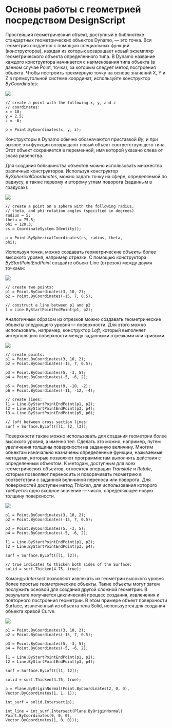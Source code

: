

# Основы работы с геометрией посредством DesignScript

Простейший геометрический объект, доступный в библиотеке стандартных геометрических объектов Dynamo, — это точка. Вся геометрия создается с помощью специальных функций (конструкторов), каждая из которых возвращает новый экземпляр геометрического объекта определенного типа. В Dynamo название каждого конструктора начинается с наименования типа объекта (в данном случае Point, точка), за которым следует метод построения объекта. Чтобы построить трехмерную точку на основе значений X, Y и Z в прямоугольной системе координат, используйте конструктор *ByCoordinates*:

![](images/12-1/GeometryBasics_01.png)

```
// create a point with the following x, y, and z
// coordinates:
x = 10;
y = 2.5;
z = -6;

p = Point.ByCoordinates(x, y, z);
```

Конструкторы в Dynamo обычно обозначаются приставкой *By*, и при вызове эти функции возвращают новый объект соответствующего типа. Этот объект сохраняется в переменной, имя которой указано слева от знака равенства.

Для создания большинства объектов можно использовать множество различных конструкторов. Используя конструктор *BySphericalCoordinates*, можно задать точку на сфере, определяемой по радиусу, а также первому и второму углам поворота (заданным в градусах):

![](images/12-1/GeometryBasics_02.png)

```
// create a point on a sphere with the following radius,
// theta, and phi rotation angles (specified in degrees)
radius = 5;
theta = 75.5;
phi = 120.3;
cs = CoordinateSystem.Identity();

p = Point.BySphericalCoordinates(cs, radius, theta,
phi);
```

Используя точки, можно создавать геометрические объекты более высокого уровня, например отрезки. С помощью конструктора *ByStartPointEndPoint* создайте объект Line (отрезок) между двумя точками:

![](images/12-1/GeometryBasics_03.png)

```
// create two points:
p1 = Point.ByCoordinates(3, 10, 2);
p2 = Point.ByCoordinates(-15, 7, 0.5);

// construct a line between p1 and p2
l = Line.ByStartPointEndPoint(p1, p2);
```

Аналогичным образом из отрезков можно создавать геометрические объекты следующего уровня — поверхности. Для этого можно использовать, например, конструктор *Loft*, который выполняет интерполяцию поверхности между заданными отрезками или кривыми.

![](images/12-1/GeometryBasics_04.png)

```
// create points:
p1 = Point.ByCoordinates(3, 10, 2);
p2 = Point.ByCoordinates(-15, 7, 0.5);

p3 = Point.ByCoordinates(5, -3, 5);
p4 = Point.ByCoordinates(-5, -6, 2);

p5 = Point.ByCoordinates(9, -10, -2);
p6 = Point.ByCoordinates(-11, -12, -4);

// create lines:
l1 = Line.ByStartPointEndPoint(p1, p2);
l2 = Line.ByStartPointEndPoint(p3, p4);
l3 = Line.ByStartPointEndPoint(p5, p6);

// loft between cross section lines:
surf = Surface.ByLoft([l1, l2, l3]);
```

Поверхности также можно использовать для создания геометрии более высокого уровня, а именно тел. Сделать это можно, например, путем увеличения толщины поверхности на заданную величину. Многим объектам изначально назначены определенные функции, называемые методами, которые позволяют программистам выполнять действия с определенным объектом. К методам, доступным для всех геометрических объектов, относятся операции *Translate* и *Rotate*, которые позволяют переносить и поворачивать геометрию в соответствии с заданной величиной переноса или поворота. Для поверхностей доступен метод *Thicken*, для использования которого требуется одно входное значение — число, определяющее новую толщину поверхности.

![](images/12-1/GeometryBasics_05.png)

```
p1 = Point.ByCoordinates(3, 10, 2);
p2 = Point.ByCoordinates(-15, 7, 0.5);

p3 = Point.ByCoordinates(5, -3, 5);
p4 = Point.ByCoordinates(-5, -6, 2);

l1 = Line.ByStartPointEndPoint(p1, p2);
l2 = Line.ByStartPointEndPoint(p3, p4);

surf = Surface.ByLoft([l1, l2]);

// true indicates to thicken both sides of the Surface:
solid = surf.Thicken(4.75, true);
```

Команды *Intersect* позволяют извлекать из геометрии высокого уровня более простые геометрические объекты. Такие объекты могут затем послужить основой для создания другой сложной геометрии. В результате получается циклический процесс создания, извлечения и повторного построения геометрии. В этом примере объект поверхности Surface, извлеченный из объекта тела Solid, используется для создания объекта кривой Curve.

![](images/12-1/GeometryBasics_06.png)

```
p1 = Point.ByCoordinates(3, 10, 2);
p2 = Point.ByCoordinates(-15, 7, 0.5);

p3 = Point.ByCoordinates(5, -3, 5);
p4 = Point.ByCoordinates(-5, -6, 2);

l1 = Line.ByStartPointEndPoint(p1, p2);
l2 = Line.ByStartPointEndPoint(p3, p4);

surf = Surface.ByLoft([l1, l2]);

solid = surf.Thicken(4.75, true);

p = Plane.ByOriginNormal(Point.ByCoordinates(2, 0, 0),
Vector.ByCoordinates(1, 1, 1));

int_surf = solid.Intersect(p);

int_line = int_surf.Intersect(Plane.ByOriginNormal(
Point.ByCoordinates(0, 0, 0),
Vector.ByCoordinates(1, 0, 0)));
```

